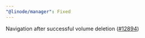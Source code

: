 ```yaml
---
"@linode/manager": Fixed
---
```


Navigation after successful volume deletion ([#12894](https://github.com/linode/manager/pull/12894))

